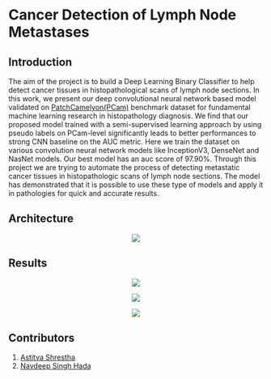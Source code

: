 # Cancer Detection of Lymph Node Metastases

## Introduction
The aim of the project is to build a Deep Learning Binary Classifier to help detect cancer tissues in histopathological scans of lymph node sections. In this work, we present our deep convolutional neural network based model validated on [PatchCamelyon(PCam)](https://github.com/basveeling/pcam)  benchmark dataset for fundamental machine learning research in histopathology diagnosis. We find that our proposed model trained with a semi-supervised learning approach by using pseudo labels on PCam-level significantly leads to better performances to strong CNN baseline on the AUC metric. Here we train the dataset on various convolution neural network models like InceptionV3, DenseNet and NasNet models. Our best model has an auc score of 97.90%. Through this project we are trying to automate the process of detecting metastatic cancer tissues in histopathologic scans of lymph node sections. The model has demonstrated that it is possible to use these type of models and apply it in pathologies for quick and accurate results.

## Architecture
<p align="center">
  <img src="https://github.com/AstitvaShrestha/Cancer-Detection-of-Lymph-Node-Metastases/tree/main/blob/images/architecture.png">
</p>

## Results
<p align="center">
  <img src="https://github.com/AstitvaShrestha/Cancer-Detection-of-Lymph-Node-Metastases/tree/main/blob/images/results.png">
</p>
<p align="center">
  <img src="https://github.com/AstitvaShrestha/Cancer-Detection-of-Lymph-Node-Metastases/tree/main/blob/images/roc_curve.png">
</p>
<p align="center">
  <img src="https://github.com/AstitvaShrestha/Cancer-Detection-of-Lymph-Node-Metastases/tree/main/blob/images/loss_result.png">
</p>

## Contributors
   1. [Astitva Shrestha](https://www.linkedin.com/in/astitva17a87/)
   2. [Navdeep Singh Hada](https://www.linkedin.com/in/navdeep-singh-hada-a102b7190/)
   